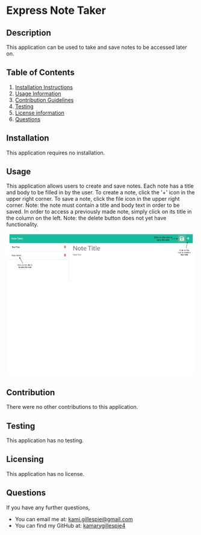 # Express Note Taker

## Description
This application can be used to take and save notes to be accessed later on.

## Table of Contents
  1. [Installation Instructions](#installation)
  2. [Usage Information](#usage)
  3. [Contribution Guidelines](#contribution)
  4. [Testing](#testing)
  5. [License information](#Licensing)
  6. [Questions](#questions)
  ## Installation
  This application requires no installation.
  ## Usage
  This application allows users to create and save notes. Each note has a title and body to be filled in by the user. To create a note, click the '+' icon in the upper right corner. To save a note, click the file icon in the upper right corner. Note: the note must contain a title and body text in order to be saved. In order to access a previously made note, simply click on its title in the column on the left. Note: the delete button does not yet have functionality.

![Application Image](appimage.jpg)

  ## Contribution
  There were no other contributions to this application.
  ## Testing
  This application has no testing.
  ## Licensing
  This application has no license.
  ## Questions
  If you have any further questions, 
   - You can email me at: kami.gillespie@gmail.com
   - You can find my GitHub at: [kamarygillespie4](https://github.com/kamarygillespie4)
